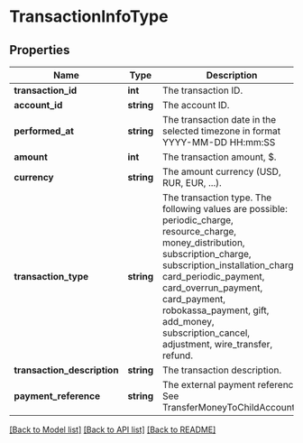 # TransactionInfoType

## Properties
Name | Type | Description | Notes
------------ | ------------- | ------------- | -------------
**transaction_id** | **int** | The transaction ID. | 
**account_id** | **string** | The account ID. | 
**performed_at** | **string** | The transaction date in the selected timezone in format YYYY-MM-DD HH:mm:SS | 
**amount** | **int** | The transaction amount, $. | 
**currency** | **string** | The amount currency (USD, RUR, EUR, ...). | 
**transaction_type** | **string** | The transaction type. The following values are possible: periodic_charge, resource_charge, money_distribution, subscription_charge, subscription_installation_charge, card_periodic_payment, card_overrun_payment, card_payment, robokassa_payment, gift, add_money, subscription_cancel, adjustment, wire_transfer, refund. | 
**transaction_description** | **string** | The transaction description. | [optional] 
**payment_reference** | **string** | The external payment reference. See TransferMoneyToChildAccount | [optional] 

[[Back to Model list]](../README.md#documentation-for-models) [[Back to API list]](../README.md#documentation-for-api-endpoints) [[Back to README]](../README.md)


